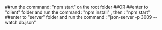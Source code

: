 ##run the commnand: "npm start" on the root folder 
##OR
##enter to "client" folder and run the command : "npm install" , then : "npm start"
##enter to "server" folder and  run the command : "json-server -p 3009 --watch db.json"